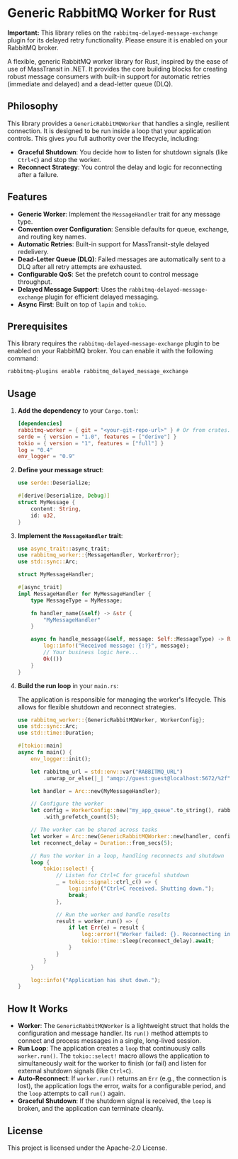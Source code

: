 # Generic RabbitMQ Worker for Rust

**Important:** This library relies on the `rabbitmq-delayed-message-exchange` plugin for its delayed retry functionality. Please ensure it is enabled on your RabbitMQ broker.

A flexible, generic RabbitMQ worker library for Rust, inspired by the ease of use of MassTransit in .NET. It provides the core building blocks for creating robust message consumers with built-in support for automatic retries (immediate and delayed) and a dead-letter queue (DLQ).

## Philosophy

This library provides a `GenericRabbitMQWorker` that handles a single, resilient connection. It is designed to be run inside a loop that your application controls. This gives you full authority over the lifecycle, including:

-   **Graceful Shutdown**: You decide how to listen for shutdown signals (like `Ctrl+C`) and stop the worker.
-   **Reconnect Strategy**: You control the delay and logic for reconnecting after a failure.

## Features

-   **Generic Worker**: Implement the `MessageHandler` trait for any message type.
-   **Convention over Configuration**: Sensible defaults for queue, exchange, and routing key names.
-   **Automatic Retries**: Built-in support for MassTransit-style delayed redelivery.
-   **Dead-Letter Queue (DLQ)**: Failed messages are automatically sent to a DLQ after all retry attempts are exhausted.
-   **Configurable QoS**: Set the prefetch count to control message throughput.
-   **Delayed Message Support**: Uses the `rabbitmq-delayed-message-exchange` plugin for efficient delayed messaging.
-   **Async First**: Built on top of `lapin` and `tokio`.

## Prerequisites

This library requires the `rabbitmq-delayed-message-exchange` plugin to be enabled on your RabbitMQ broker. You can enable it with the following command:

```sh
rabbitmq-plugins enable rabbitmq_delayed_message_exchange
```

## Usage

1.  **Add the dependency** to your `Cargo.toml`:

    ```toml
    [dependencies]
    rabbitmq-worker = { git = "<your-git-repo-url>" } # Or from crates.io when published
    serde = { version = "1.0", features = ["derive"] }
    tokio = { version = "1", features = ["full"] }
    log = "0.4"
    env_logger = "0.9"
    ```

2.  **Define your message struct**:

    ```rust
    use serde::Deserialize;

    #[derive(Deserialize, Debug)]
    struct MyMessage {
        content: String,
        id: u32,
    }
    ```

3.  **Implement the `MessageHandler` trait**:

    ```rust
    use async_trait::async_trait;
    use rabbitmq_worker::{MessageHandler, WorkerError};
    use std::sync::Arc;

    struct MyMessageHandler;

    #[async_trait]
    impl MessageHandler for MyMessageHandler {
        type MessageType = MyMessage;

        fn handler_name(&self) -> &str {
            "MyMessageHandler"
        }

        async fn handle_message(&self, message: Self::MessageType) -> Result<(), WorkerError> {
            log::info!("Received message: {:?}", message);
            // Your business logic here...
            Ok(())
        }
    }
    ```

4.  **Build the run loop** in your `main.rs`:

    The application is responsible for managing the worker's lifecycle. This allows for flexible shutdown and reconnect strategies.

    ```rust
    use rabbitmq_worker::{GenericRabbitMQWorker, WorkerConfig};
    use std::sync::Arc;
    use std::time::Duration;

    #[tokio::main]
    async fn main() {
        env_logger::init();

        let rabbitmq_url = std::env::var("RABBITMQ_URL")
            .unwrap_or_else(|_| "amqp://guest:guest@localhost:5672/%2f".to_string());

        let handler = Arc::new(MyMessageHandler);

        // Configure the worker
        let config = WorkerConfig::new("my_app_queue".to_string(), rabbitmq_url)
            .with_prefetch_count(5);

        // The worker can be shared across tasks
        let worker = Arc::new(GenericRabbitMQWorker::new(handler, config));
        let reconnect_delay = Duration::from_secs(5);

        // Run the worker in a loop, handling reconnects and shutdown
        loop {
            tokio::select! {
                // Listen for Ctrl+C for graceful shutdown
                _ = tokio::signal::ctrl_c() => {
                    log::info!("Ctrl+C received. Shutting down.");
                    break;
                },

                // Run the worker and handle results
                result = worker.run() => {
                    if let Err(e) = result {
                        log::error!("Worker failed: {}. Reconnecting in {:?}...", e, reconnect_delay);
                        tokio::time::sleep(reconnect_delay).await;
                    }
                }
            }
        }

        log::info!("Application has shut down.");
    }
    ```

## How It Works

-   **Worker**: The `GenericRabbitMQWorker` is a lightweight struct that holds the configuration and message handler. Its `run()` method attempts to connect and process messages in a single, long-lived session.
-   **Run Loop**: The application creates a `loop` that continuously calls `worker.run()`. The `tokio::select!` macro allows the application to simultaneously wait for the worker to finish (or fail) and listen for external shutdown signals (like `Ctrl+C`).
-   **Auto-Reconnect**: If `worker.run()` returns an `Err` (e.g., the connection is lost), the application logs the error, waits for a configurable period, and the `loop` attempts to call `run()` again.
-   **Graceful Shutdown**: If the shutdown signal is received, the `loop` is broken, and the application can terminate cleanly.

## License

This project is licensed under the Apache-2.0 License.